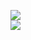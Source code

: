 [![](https://img.shields.io/badge/Made%20With-Github%20Spray-lightgrey.svg?style=for-the-badge&logo=github)](https://github.com/Annihil/github-spray#15003)  
[![](https://i.imgur.com/2DrTn0Z.gif)](https://github.com/Annihil/github-spray)